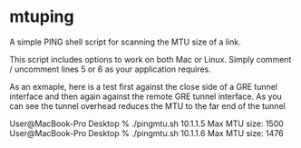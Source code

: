 # mtuping
A simple PING shell script for scanning the MTU size of a link.

This script includes options to work on both Mac or Linux.  Simply 
comment / uncomment lines 5 or 6 as your application requires. 

As an exmaple, here is a test first against the close side of a 
GRE tunnel interface and then again against the remote GRE tunnel 
interface.  As you can see the tunnel overhead reduces the MTU to
the far end of the tunnel

User@MacBook-Pro Desktop % ./pingmtu.sh 10.1.1.5
Max MTU size: 1500
User@MacBook-Pro Desktop % ./pingmtu.sh 10.1.1.6
Max MTU size: 1476
